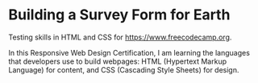 # Building a Survey Form for Earth

Testing skills in HTML and CSS for https://www.freecodecamp.org.

In this Responsive Web Design Certification, I am learning the languages that developers use to build webpages: HTML (Hypertext Markup Language) for content, and CSS (Cascading Style Sheets) for design.